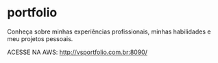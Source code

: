 # portfolio
Conheça sobre minhas experiências profissionais, minhas habilidades e meu projetos pessoais.

ACESSE NA AWS: http://vsportfolio.com.br:8090/
